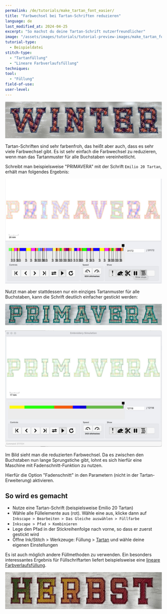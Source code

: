 ```yaml
---
permalink: /de/tutorials/make_tartan_font_easier/
title: "Farbwechsel bei Tartan-Schriften reduzieren"
language: de
last_modified_at: 2024-04-25
excerpt: "So machst du deine Tartan-Schrift nutzerfreundlicher"
image: "/assets/images/tutorials/tutorial-preview-images/make_tartan_font_easier.jpg"
tutorial-type:
  - Beispieldatei
stitch-type:
  - "Tartanfüllung"
  - "Lineare Farbverlaufsfüllung"
techniques:
tool:
  - "Füllung"
field-of-use:
user-level:
---
```

![Gestickte Beispieldatei](/assets/images/tutorials/tutorial-preview-images/make_tartan_font_easier.jpg)

Tartan-Schriften sind sehr farbenfroh, das heißt aber auch, dass es sehr viele Farbwechsel gibt.
Es ist sehr einfach die Farbwechsel zu reduzieren, wenn man das Tartanmuster für alle Buchstaben vereinheitlicht.

Schreibt man beispielsweise "PRIMAVERA" mit der Schrift `Emilio 20 Tartan`, erhält man folgendes Ergebnis:

![Emilio 20 Tartan mit vielen Farbwechseln](/assets/images/tutorials/make_tartan_font_easier/en_too_many_color_changes.jpg)

Nutzt man aber stattdessen nur ein einziges Tartanmuster für alle Buchstaben, kann die Schrift deutlich einfacher gestickt werden:

![Brodée](/assets/images/tutorials/make_tartan_font_easier/primavera.jpg)

![Brodée](/assets/images/tutorials/make_tartan_font_easier/en_only_a_few_color_changes.jpg)

Im Bild sieht man die reduzierten Farbwechsel. Da es zwischen den Buchstaben nun lange Sprungstiche gibt, lohnt es sich hierfür eine Maschine mit Fadenschnitt-Funktion zu nutzen.

Hierfür die Option "Fadenschnitt" in den Parametern (nicht in der Tartan-Erweiterung) aktivieren.

## So wird es gemacht

* Nutze eine Tartan-Schrift (beispielsweise Emilio 20 Tartan)
* Wähle alle Füllelemente aus (rot). Wähle eine aus, klicke dann auf `Inkscape > Bearbeiten > Das Gleiche auswählen > Füllfarbe`
* `Inkscape > Pfad > Kombinieren`
* Lege den Pfad in der Stickreihenfolge nach vorne, so dass er zuerst gestickt wird
* Öffne Ink/Stitch > Werkzeuge: Füllung > [Tartan](/de/docs/fill-tools/#tartan) und wähle deine eigenen Einstellungen

Es ist auch möglich andere Füllmethoden zu verwenden. Ein besonders interessantes Ergebnis für Füllschriftarten liefert beispielsweise eine [lineare Farbverlaufsfüllung](/de/docs/stitches/linear-gradient-fill/).

![Gesticktes Beispiel einer Schrift mit Farbverlaufsfüllung](/assets/images/tutorials/make_tartan_font_easier/herbst.jpg)

